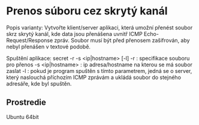 # Prenos súboru cez skrytý kanál

Popis varianty:
Vytvořte klient/server aplikaci, která umožní přenést soubor skrz skrytý kanál, kde data jsou přenášena uvnitř ICMP Echo-Request/Response zpráv. Soubor musí být před přenosem zašifrován, aby nebyl přenášen v textové podobě.

Spuštění aplikace:
secret -r <file> -s <ip|hostname> [-l]
-r <file> : specifikace souboru pro přenos
-s <ip|hostname> : ip adresa/hostname na kterou se má soubor zaslat
-l : pokud je program spuštěn s tímto parametrem, jedná se o server, který naslouchá příchozím ICMP zprávám a ukládá soubor do stejného adresáře, kde byl spuštěn.

Prostredie
---------

Ubuntu 64bit

